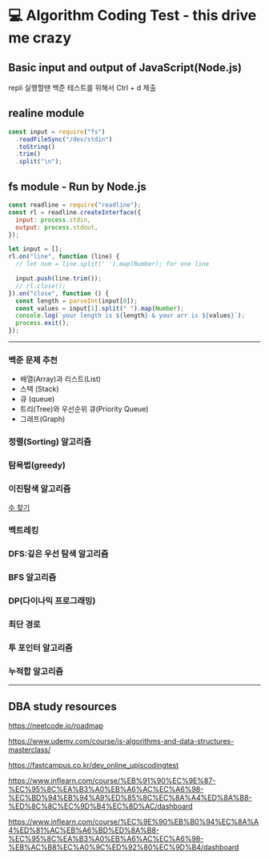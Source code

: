 # 💻 Algorithm Coding Test - this drive me crazy

## Basic input and output of JavaScript(Node.js)

repli 실행할땐 백준 테스트를 위해서 Ctrl + d 제출

## realine module

```js
const input = require("fs")
  .readFileSync("/dev/stdin")
  .toString()
  .trim()
  .split("\n");
```

## fs module - Run by Node.js

```js
const readline = require("readline");
const rl = readline.createInterface({
  input: process.stdin,
  output: process.stdout,
});

let input = [];
rl.on("line", function (line) {
  // let num = line.split(' ').map(Number); for one line

  input.push(line.trim());
  // rl.close();
}).on("close", function () {
  const length = parseInt(input[0]);
  const values = input[1].split(" ").map(Number);
  console.log(`your length is ${length} & your arr is ${values}`);
  process.exit();
});
```

---

### 백준 문제 추천

- 배열(Array)과 리스트(List)
- 스택 (Stack)
- 큐 (queue)
- 트리(Tree)와 우선순위 큐(Priority Queue)
- 그래프(Graph)

### 정렬(Sorting) 알고리즘

### 탐욕법(greedy)

### 이진탐색 알고리즘

[수 찾기](https://www.acmicpc.net/problem/1920)

### 백트레킹

### DFS:깊은 우선 탐색 알고리즘

### BFS 알고리즘

### DP(다이나믹 프로그래밍)

### 최단 경로

### 투 포인터 알고리즘

### 누적합 알고리즘

---

## DBA study resources

<https://neetcode.io/roadmap>

<https://www.udemy.com/course/js-algorithms-and-data-structures-masterclass/>

<https://fastcampus.co.kr/dev_online_upjscodingtest>

<https://www.inflearn.com/course/%EB%91%90%EC%9E%87-%EC%95%8C%EA%B3%A0%EB%A6%AC%EC%A6%98-%EC%BD%94%EB%94%A9%ED%85%8C%EC%8A%A4%ED%8A%B8-%ED%8C%8C%EC%9D%B4%EC%8D%AC/dashboard>

<https://www.inflearn.com/course/%EC%9E%90%EB%B0%94%EC%8A%A4%ED%81%AC%EB%A6%BD%ED%8A%B8-%EC%95%8C%EA%B3%A0%EB%A6%AC%EC%A6%98-%EB%AC%B8%EC%A0%9C%ED%92%80%EC%9D%B4/dashboard>
